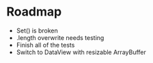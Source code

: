 # Roadmap

- Set() is broken
- .length overwrite needs testing
- Finish all of the tests
- Switch to DataView with resizable ArrayBuffer